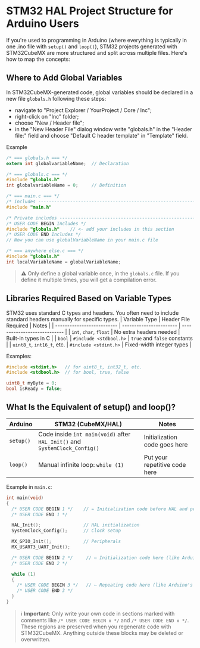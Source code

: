 # STM32 HAL Project Structure for Arduino Users

If you're used to programming in Arduino (where everything is typically in one .ino file with `setup()` and `loop()`), STM32 projects generated with STM32CubeMX are more structured and split across multiple files. Here's how to map the concepts:

## Where to Add Global Variables

In STM32CubeMX-generated code, global variables should be declared in a new file `globals.h` following these steps:
- navigate to "Project Explorer / YourProject / Core / Inc";
- right-click on "Inc" folder;
- choose "New / Header file";
- in the "New Header File" dialog window write "globals.h" in the "Header file:" field and choose "Default C header template" in "Template" field.

Example
```c
/* === globals.h === */
extern int globalvariableName;  // Declaration
```
```c
/* === globals.c === */
#include "globals.h"
int globalvariableName = 0;     // Definition
```
```c
/* === main.c === */
/* Includes ------------------------------------------------------------------*/
#include "main.h"

/* Private includes ----------------------------------------------------------*/
/* USER CODE BEGIN Includes */
#include "globals.h"    // <- add your includes in this section
/* USER CODE END Includes */
// Now you can use globalVariableName in your main.c file
```
```c
/* === anywhere else.c === */
#include "globals.h"
int localVariableName = globalVariableName;
```

> ⚠️ Only define a global variable once, in the `globals.c` file. If you define it multiple times, you will get a compilation error.

## Libraries Required Based on Variable Types

STM32 uses standard C types and headers. You often need to include standard headers manually for specific types.
| Variable Type              | Header File Required    | Notes                        |
| -------------------------- | ----------------------- | ---------------------------- |
| `int`, `char`, `float`     | No extra headers needed | Built-in types in C          |
| `bool`                     | `#include <stdbool.h>`  | `true` and `false` constants |
| `uint8_t`, `int16_t`, etc. | `#include <stdint.h>`   | Fixed-width integer types    |


Examples:

```c
#include <stdint.h>   // for uint8_t, int32_t, etc.
#include <stdbool.h>  // for bool, true, false

uint8_t myByte = 0;
bool isReady = false;
```

## What Is the Equivalent of setup() and loop()?
| Arduino   | STM32 (CubeMX/HAL)                                                         | Notes                         |
| --------- | -------------------------------------------------------------------------- | ----------------------------- |
| `setup()` | Code inside `int main(void)` after `HAL_Init()` and `SystemClock_Config()` | Initialization code goes here |
| `loop()`  | Manual infinite loop: `while (1)`                                          | Put your repetitive code here |


Example in `main.c`:
```c
int main(void)
{
  /* USER CODE BEGIN 1 */    // ← Initialization code before HAL and peripherals get initialised
  /* USER CODE END 1 */

  HAL_Init();                // HAL initialization
  SystemClock_Config();      // Clock setup

  MX_GPIO_Init();            // Peripherals
  MX_USART3_UART_Init();

  /* USER CODE BEGIN 2 */     // ← Initialization code here (like Arduino's setup())
  /* USER CODE END 2 */

  while (1)
  {
    /* USER CODE BEGIN 3 */   // ← Repeating code here (like Arduino's loop())
    /* USER CODE END 3 */
  }
}
```
> ℹ️ **Important**: Only write your own code in sections marked with comments like `/* USER CODE BEGIN x */` and `/* USER CODE END x */`.
These regions are preserved when you regenerate code with STM32CubeMX.
Anything outside these blocks may be deleted or overwritten.
